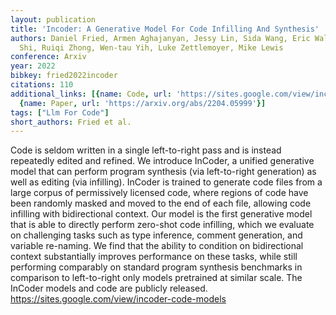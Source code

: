 ```yaml
---
layout: publication
title: 'Incoder: A Generative Model For Code Infilling And Synthesis'
authors: Daniel Fried, Armen Aghajanyan, Jessy Lin, Sida Wang, Eric Wallace, Freda
  Shi, Ruiqi Zhong, Wen-tau Yih, Luke Zettlemoyer, Mike Lewis
conference: Arxiv
year: 2022
bibkey: fried2022incoder
citations: 110
additional_links: [{name: Code, url: 'https://sites.google.com/view/incoder-code-models'},
  {name: Paper, url: 'https://arxiv.org/abs/2204.05999'}]
tags: ["Llm For Code"]
short_authors: Fried et al.
---
```

Code is seldom written in a single left-to-right pass and is instead
repeatedly edited and refined. We introduce InCoder, a unified generative model
that can perform program synthesis (via left-to-right generation) as well as
editing (via infilling). InCoder is trained to generate code files from a large
corpus of permissively licensed code, where regions of code have been randomly
masked and moved to the end of each file, allowing code infilling with
bidirectional context. Our model is the first generative model that is able to
directly perform zero-shot code infilling, which we evaluate on challenging
tasks such as type inference, comment generation, and variable re-naming. We
find that the ability to condition on bidirectional context substantially
improves performance on these tasks, while still performing comparably on
standard program synthesis benchmarks in comparison to left-to-right only
models pretrained at similar scale. The InCoder models and code are publicly
released. https://sites.google.com/view/incoder-code-models
